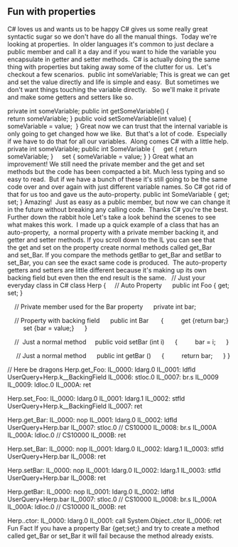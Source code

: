 Fun with properties
-------------------
C# loves us and wants us to be happy
C# gives us some really great syntactic sugar so we don't have do all the manual things.  Today we're looking at properties.  In older languages it's common to just declare a public member and call it a day and if you want to hide the variable you encapsulate in getter and setter methods.  C# is actually doing the same thing with properties but taking away some of the clutter for us.  Let's checkout a few scenarios. 
public int someVariable;
This is great we can get and set the value directly and life is simple and easy.  But sometimes we don't want things touching the variable directly.   So we'll make it private and make some getters and setters like so.

private int someVariable;
public int getSomeVariable() 
{
    return someVariable;
}
public void setSomeVariable(int value) 
{
    someVariable = value;
 }
Great now we can trust that the internal variable is only going to get changed how we like.  But that's a lot of code.  Especially if we have to do that for all our variables.  Along comes C# with a little help.
private int someVariable;
public int SomeVariable
{
    get { return someVariable; }
    set { someVariable = value; }
}
Great what an improvement! We still need the private member and the get and set methods but the code has been compacted a bit. Much less typing and so easy to read.  But if we have a bunch of these it's still going to be the same code over and over again with just different variable names. So C# got rid of that for us too and gave us the auto-property.
public int SomeVariable { get; set; }
Amazing!  Just as easy as a public member, but now we can change it in the future without breaking any calling code.  Thanks C# you're the best.
Further down the rabbit hole
Let's take a look behind the scenes to see what makes this work.  I made up a quick example of a class that has an auto-property,  a normal property with a private member backing it, and getter and setter methods. If you scroll down to the IL you can see that the get and set on the property create normal methods called get_Bar and set_Bar. If you compare the methods getBar to get_Bar and setBar to set_Bar, you can see the exact same code is produced.  The auto-property getters and setters are little different because it's making up its own backing field but even then the end result is the same.
 
// Just your everyday class in C#
class Herp
{
    // Auto Property
     public int Foo { get; set; }

    // Private member used for the Bar property
     private int bar;

    // Property with backing field
     public int Bar 
     {
         get {return bar;}
         set {bar = value;}
     }

    //  Just a normal method
    public void setBar (int i)
     {
         bar = i;
     }

     // Just a normal method
     public int getBar ()
     {
         return bar;
     }
}

// Here be dragons
Herp.get_Foo:
IL_0000: ldarg.0 
IL_0001: ldfld UserQuery+Herp.<Foo>k__BackingField
IL_0006: stloc.0 
IL_0007: br.s IL_0009
IL_0009: ldloc.0 
IL_000A: ret 

Herp.set_Foo:
IL_0000: ldarg.0 
IL_0001: ldarg.1 
IL_0002: stfld UserQuery+Herp.<Foo>k__BackingField
IL_0007: ret 

Herp.get_Bar:
IL_0000: nop 
IL_0001: ldarg.0 
IL_0002: ldfld UserQuery+Herp.bar
IL_0007: stloc.0 // CS$1$0000
IL_0008: br.s IL_000A
IL_000A: ldloc.0 // CS$1$0000
IL_000B: ret 

Herp.set_Bar:
IL_0000: nop 
IL_0001: ldarg.0 
IL_0002: ldarg.1 
IL_0003: stfld UserQuery+Herp.bar
IL_0008: ret 

Herp.setBar:
IL_0000: nop 
IL_0001: ldarg.0 
IL_0002: ldarg.1 
IL_0003: stfld UserQuery+Herp.bar
IL_0008: ret 

Herp.getBar:
IL_0000: nop 
IL_0001: ldarg.0 
IL_0002: ldfld UserQuery+Herp.bar
IL_0007: stloc.0 // CS$1$0000
IL_0008: br.s IL_000A
IL_000A: ldloc.0 // CS$1$0000
IL_000B: ret 

Herp..ctor:
IL_0000: ldarg.0 
IL_0001: call System.Object..ctor
IL_0006: ret 
Fun Fact
If you have a property Bar {get;set;} and try to create a method called get_Bar or set_Bar it will fail because the method already exists.
